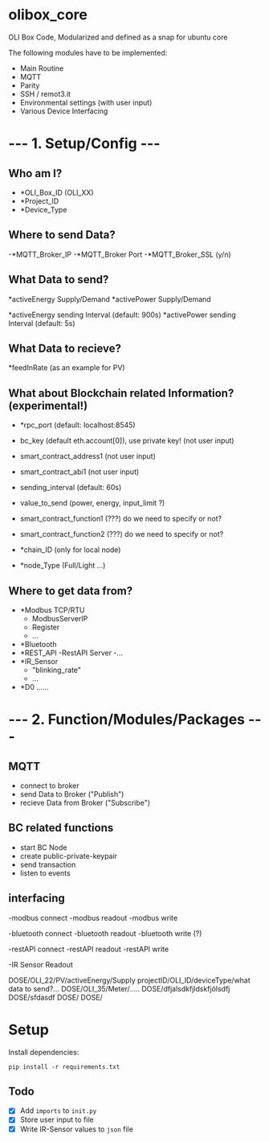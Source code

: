 # olibox_core
OLI Box Code, Modularized and defined as a snap for ubuntu core

The following modules have to be implemented:

- Main Routine
- MQTT
- Parity
- SSH / remot3.it
- Environmental settings (with user input)
- Various Device Interfacing


# --- 1. Setup/Config ---

## Who am I?
- *OLI_Box_ID (OLI_XX)
- *Project_ID
- *Device_Type

## Where to send Data?
-*MQTT_Broker_IP
-*MQTT_Broker Port
-*MQTT_Broker_SSL (y/n)

## What Data to send?
*activeEnergy Supply/Demand
*activePower Supply/Demand

*activeEnergy sending Interval (default: 900s)
*activePower sending Interval (default: 5s)

## What Data to recieve?
*feedInRate (as an example for PV)	

## What about Blockchain related Information? (experimental!)
- *rpc_port (default: localhost:8545)
- bc_key (default eth.account[0]), use private key! (not user input)
- smart_contract_address1 (not user input)
- smart_contract_abi1 (not user input)
- sending_interval (default: 60s)
- value_to_send (power, energy, input_limit ?)
- smart_contract_function1 (???) do we need to specify or not?
- smart_contract_function2 (???) do we need to specify or not?

- *chain_ID (only for local node)
- *node_Type (Full/Light ...)

## Where to get data from?
- *Modbus TCP/RTU
	- ModbusServerIP
	- Register
	- ...
- *Bluetooth
- *REST_API
	-RestAPI Server
	-...
- *IR_Sensor
	- "blinking_rate"
	- ...
- *D0
......

# --- 2. Function/Modules/Packages ---
## MQTT

- connect to broker
- send Data to Broker ("Publish")
- recieve Data from Broker ("Subscribe")

## BC related functions
 
- start BC Node
- create public-private-keypair
- send transaction
- listen to events

## interfacing

-modbus connect
-modbus readout
-modbus write

-bluetooth connect
-bluetooth readout
-bluetooth write (?)

-restAPI connect
-restAPI readout
-restAPI write

-IR Sensor Readout


DOSE/OLI_22/PV/activeEnergy/Supply
projectID/OLI_ID/deviceType/what data to send?...
DOSE/OLI_35/Meter/.....
DOSE/dfjalsdkfjldskfjölsdfj
DOSE/sfdasdf
DOSE/
DOSE/

# Setup

Install dependencies:
```
pip install -r requirements.txt
```
## Todo

- [x] Add `imports` to `init.py`
- [x] Store user input to file
- [x] Write IR-Sensor values to `json` file